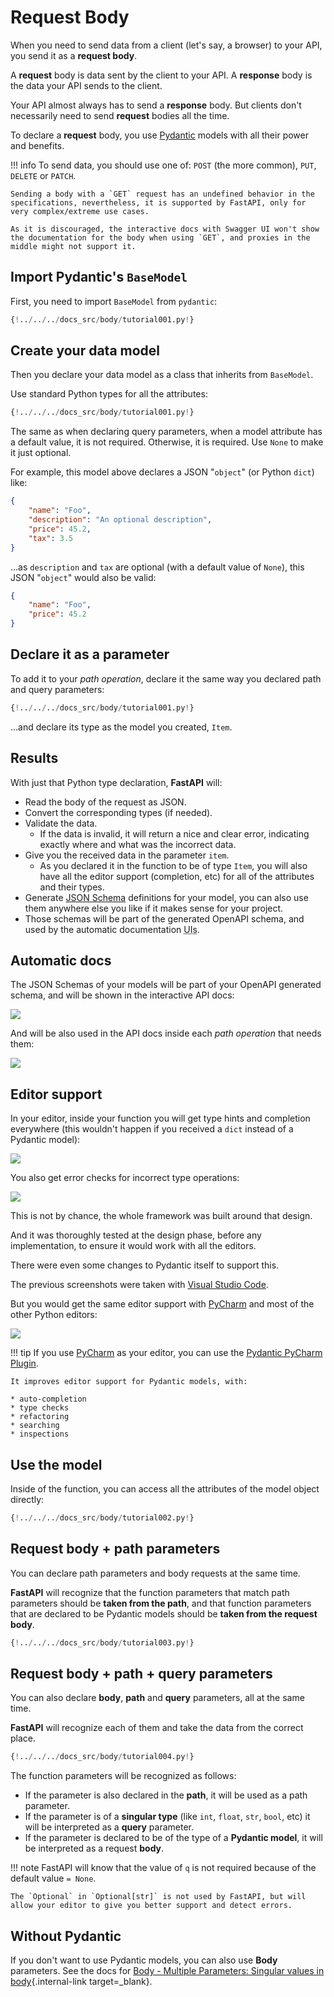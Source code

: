 # Request Body

When you need to send data from a client (let's say, a browser) to your API, you send it as a **request body**.

A **request** body is data sent by the client to your API. A **response** body is the data your API sends to the client.

Your API almost always has to send a **response** body. But clients don't necessarily need to send **request** bodies all the time.

To declare a **request** body, you use <a href="https://pydantic-docs.helpmanual.io/" class="external-link" target="_blank">Pydantic</a> models with all their power and benefits.

!!! info
    To send data, you should use one of: `POST` (the more common), `PUT`, `DELETE` or `PATCH`.

    Sending a body with a `GET` request has an undefined behavior in the specifications, nevertheless, it is supported by FastAPI, only for very complex/extreme use cases.

    As it is discouraged, the interactive docs with Swagger UI won't show the documentation for the body when using `GET`, and proxies in the middle might not support it.

## Import Pydantic's `BaseModel`

First, you need to import `BaseModel` from `pydantic`:

```Python hl_lines="4"
{!../../../docs_src/body/tutorial001.py!}
```

## Create your data model

Then you declare your data model as a class that inherits from `BaseModel`.

Use standard Python types for all the attributes:

```Python hl_lines="7-11"
{!../../../docs_src/body/tutorial001.py!}
```

The same as when declaring query parameters, when a model attribute has a default value, it is not required. Otherwise, it is required. Use `None` to make it just optional.

For example, this model above declares a JSON "`object`" (or Python `dict`) like:

```JSON
{
    "name": "Foo",
    "description": "An optional description",
    "price": 45.2,
    "tax": 3.5
}
```

...as `description` and `tax` are optional (with a default value of `None`), this JSON "`object`" would also be valid:

```JSON
{
    "name": "Foo",
    "price": 45.2
}
```

## Declare it as a parameter

To add it to your *path operation*, declare it the same way you declared path and query parameters:

```Python hl_lines="18"
{!../../../docs_src/body/tutorial001.py!}
```

...and declare its type as the model you created, `Item`.

## Results

With just that Python type declaration, **FastAPI** will:

* Read the body of the request as JSON.
* Convert the corresponding types (if needed).
* Validate the data.
    * If the data is invalid, it will return a nice and clear error, indicating exactly where and what was the incorrect data.
* Give you the received data in the parameter `item`.
    * As you declared it in the function to be of type `Item`, you will also have all the editor support (completion, etc) for all of the attributes and their types.
* Generate <a href="https://json-schema.org" class="external-link" target="_blank">JSON Schema</a> definitions for your model, you can also use them anywhere else you like if it makes sense for your project.
* Those schemas will be part of the generated OpenAPI schema, and used by the automatic documentation <abbr title="User Interfaces">UIs</abbr>.

## Automatic docs

The JSON Schemas of your models will be part of your OpenAPI generated schema, and will be shown in the interactive API docs:

<img src="/img/tutorial/body/image01.png">

And will be also used in the API docs inside each *path operation* that needs them:

<img src="/img/tutorial/body/image02.png">

## Editor support

In your editor, inside your function you will get type hints and completion everywhere (this wouldn't happen if you received a `dict` instead of a Pydantic model):

<img src="/img/tutorial/body/image03.png">

You also get error checks for incorrect type operations:

<img src="/img/tutorial/body/image04.png">

This is not by chance, the whole framework was built around that design.

And it was thoroughly tested at the design phase, before any implementation, to ensure it would work with all the editors.

There were even some changes to Pydantic itself to support this.

The previous screenshots were taken with <a href="https://code.visualstudio.com" class="external-link" target="_blank">Visual Studio Code</a>.

But you would get the same editor support with <a href="https://www.jetbrains.com/pycharm/" class="external-link" target="_blank">PyCharm</a> and most of the other Python editors:

<img src="/img/tutorial/body/image05.png">

!!! tip
    If you use <a href="https://www.jetbrains.com/pycharm/" class="external-link" target="_blank">PyCharm</a> as your editor, you can use the <a href="https://github.com/koxudaxi/pydantic-pycharm-plugin/" class="external-link" target="_blank">Pydantic PyCharm Plugin</a>.

    It improves editor support for Pydantic models, with:
    
    * auto-completion
    * type checks
    * refactoring
    * searching
    * inspections

## Use the model

Inside of the function, you can access all the attributes of the model object directly:

```Python hl_lines="21"
{!../../../docs_src/body/tutorial002.py!}
```

## Request body + path parameters

You can declare path parameters and body requests at the same time.

**FastAPI** will recognize that the function parameters that match path parameters should be **taken from the path**, and that function parameters that are declared to be Pydantic models should be **taken from the request body**.

```Python hl_lines="17-18"
{!../../../docs_src/body/tutorial003.py!}
```

## Request body + path + query parameters

You can also declare **body**, **path** and **query** parameters, all at the same time.

**FastAPI** will recognize each of them and take the data from the correct place.

```Python hl_lines="18"
{!../../../docs_src/body/tutorial004.py!}
```

The function parameters will be recognized as follows:

* If the parameter is also declared in the **path**, it will be used as a path parameter.
* If the parameter is of a **singular type** (like `int`, `float`, `str`, `bool`, etc) it will be interpreted as a **query** parameter.
* If the parameter is declared to be of the type of a **Pydantic model**, it will be interpreted as a request **body**.

!!! note
    FastAPI will know that the value of `q` is not required because of the default value `= None`.

    The `Optional` in `Optional[str]` is not used by FastAPI, but will allow your editor to give you better support and detect errors.

## Without Pydantic

If you don't want to use Pydantic models, you can also use **Body** parameters. See the docs for [Body - Multiple Parameters: Singular values in body](body-multiple-params.md#singular-values-in-body){.internal-link target=_blank}.

